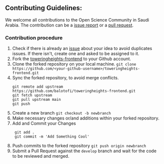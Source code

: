 ## Contributing Guidelines:

We welcome all contributions to the Open Science Community in Saudi Arabia. The contribution can be a [issue report](https://github.com/balotofi/toweringheights-frontend/issues) or a [pull request](https://github.com/balotofi/toweringheights-frontend/pulls).

### Contribution procedure

1. Check if there is already an [issue](https://github.com/balotofi/toweringheights-frontend/issues) about your idea to avoid duplicates issues. If there isn't, create one and asked to be assigned to it.
2. Fork the [toweringheights-frontend](https://github.com/balotofi/toweringheights-frontend) to your Github account.
3. Clone the forked repository on your local machine.
   `git clone https://github.com/<your-github-username>/toweringheights-frontend.git`
4. Sync the forked repository, to avoid merge conflicts.
   ```
   git remote add upstream https://github.com/balotofi/toweringheights-frontend.git
   git fetch upstream
   git pull upstream main
   git push
   ```
5. Create a new branch
   `git checkout -b newbranch`
6. Make necessary changes or/and additions within your forked repository.
7. Add and Commit your Changes
   ```
   	git add .
   	git commit -m 'Add Something Cool'
   ```
8. Push commits to the forked repository
   `git push origin newbranch`
9. Submit a Pull Request against the `develop` branch and wait for the code to be reviewed and merged.
